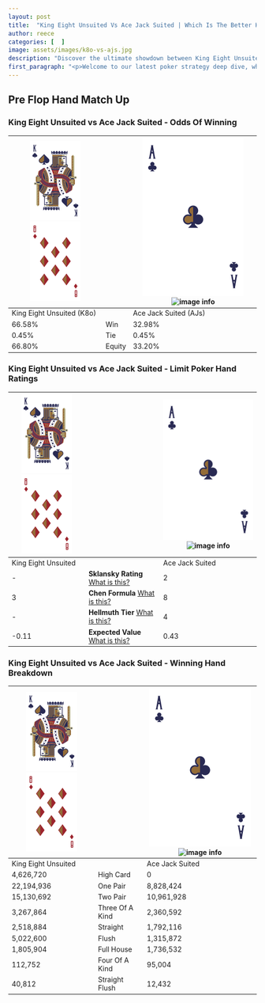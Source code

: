 ```yaml
---
layout: post
title:  "King Eight Unsuited Vs Ace Jack Suited | Which Is The Better Hand In Poker? A Complete Guide"
author: reece
categories: [  ]
image: assets/images/k8o-vs-ajs.jpg
description: "Discover the ultimate showdown between King Eight Unsuited and Ace Jack Suited in poker! Uncover the odds, strategies, and scenarios where one hand triumphs over the other. Get ready to up your poker game with this thrilling analysis."
first_paragraph: "<p>Welcome to our latest poker strategy deep dive, where we're pitting two distinct hands against each other in a high-stakes showdown: King Eight Unsuited vs Ace Jack Suited.</p><p>In the dynamic world of poker, every decision counts, and knowing which hand holds the upper hand is key to your success at the table.</p><p>In this article, we'll dissect these two hands, explore the scenarios where one dominates the other, and equip you with the knowledge to make strategic choices that can tip the odds in your favor.</p><p>Get ready to unravel the intriguing dynamics of these poker hands and elevate your game to new heights.</p>"
---
```




[comment]: # (sp0)

## Pre Flop Hand Match Up

<div class="table hand-ratings" markdown="1"> 



### King Eight Unsuited vs Ace Jack Suited - Odds Of Winning


    
| ![image info](assets/images/hand1/K.png) ![image info](assets/images/hand1/8o.png) |  | ![image info](assets/images/hand2/A.png) ![image info](assets/images/hand2/Js.png) |
| -------- | -------- | -------- |
| King Eight Unsuited (K8o) |  | Ace Jack Suited (AJs) |
| 66.58% | Win | 32.98% |
| 0.45% | Tie | 0.45% |
| 66.80% | Equity | 33.20% |




[comment]: # (sp1)



### King Eight Unsuited vs Ace Jack Suited - Limit Poker Hand Ratings


    
| ![image info](assets/images/hand1/K.png) ![image info](assets/images/hand1/8o.png) |  | ![image info](assets/images/hand2/A.png) ![image info](assets/images/hand2/Js.png) |
| -------- | -------- | -------- |
| King Eight Unsuited |  | Ace Jack Suited |
| - | **Sklansky Rating** [What is this?](/sklansky-rating-explained) | 2 |
| 3 | **Chen Formula** [What is this?](/chen-formula-explained) | 8 |
| - | **Hellmuth Tier** [What is this?](/Hellmuth-tier-explained) | 4 |
| -0.11 | **Expected Value** [What is this?](/expected-value-explained) | 0.43 |




[comment]: # (sp2)



### King Eight Unsuited vs Ace Jack Suited - Winning Hand Breakdown


    
| ![image info](assets/images/hand1/K.png) ![image info](assets/images/hand1/8o.png) |  | ![image info](assets/images/hand2/A.png) ![image info](assets/images/hand2/Js.png) |
| -------- | -------- | -------- |
| King Eight Unsuited |  | Ace Jack Suited |
| 4,626,720 | High Card | 0 |
| 22,194,936 | One Pair | 8,828,424 |
| 15,130,692 | Two Pair | 10,961,928 |
| 3,267,864 | Three Of A Kind | 2,360,592 |
| 2,518,884 | Straight | 1,792,116 |
| 5,022,600 | Flush | 1,315,872 |
| 1,805,904 | Full House | 1,736,532 |
| 112,752 | Four Of A Kind | 95,004 |
| 40,812 | Straight Flush | 12,432 |




[comment]: # (sp3)



</div>

[comment]: # (sp4)



[comment]: # (sp5)

